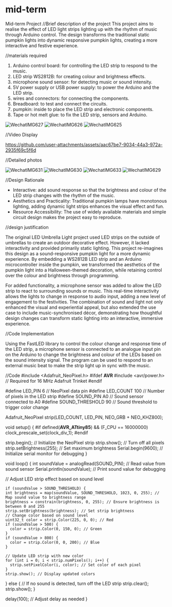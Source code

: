 # mid-term

Mid-term Project
//Brief description of the project
This project aims to realise the effect of LED light strips lighting up with the rhythm of music through Arduino control. The design transforms the traditional static pumpkin lights into dynamic responsive pumpkin lights, creating a more interactive and festive experience.

//materials required
 1. Arduino control board: for controlling the LED strip to respond to the music.
 2. LED strip WS2812B: for creating colour and brightness effects.
 3. microphone sound sensor: for detecting music or sound intensity.
 4. 5V power supply or USB power supply: to power the Arduino and the LED strip.
 5. wires and connectors: for connecting the components.
 6. Breadboard: to test and connect the circuits.
 7. pumpkin: inside to place the LED strip and electronic components.
 8. Tape or hot melt glue: to fix the LED strip, sensors and Arduino.

![WechatIMG627](https://github.com/user-attachments/assets/ad073ce2-47fc-4a77-808e-ac17044b296c)
![WechatIMG626](https://github.com/user-attachments/assets/36fb3eeb-3978-468a-a608-6ce886a414d0)
![WechatIMG625](https://github.com/user-attachments/assets/bdbf3714-6fdd-4ead-a31d-72833c22e58e)


//Video Display

https://github.com/user-attachments/assets/aac67be7-9034-44a3-972a-2935f69c5f6d


//Detailed photos

![WechatIMG631](https://github.com/user-attachments/assets/7c582a16-9b54-44dc-b37c-b3ba73bff21a)
![WechatIMG630](https://github.com/user-attachments/assets/eb70965c-d752-4608-b290-865474e3a40e)
![WechatIMG633](https://github.com/user-attachments/assets/a3c1bf8e-79e3-4c81-983f-0e91a68f0e30)
![WechatIMG629](https://github.com/user-attachments/assets/a5a4ab85-354f-4e3f-a3ce-42d40fd957f3)


//Design Rationale

 - Interactive: add sound response so that the brightness and colour of the LED strip changes with the rhythm of the music.
 - Aesthetics and Practicality: Traditional pumpkin lamps have monotonous lighting, adding dynamic light strips enhances the visual effect and fun.
 - Resource Accessibility: The use of widely available materials and simple circuit design makes the project easy to reproduce.



//design justification 

The original LED Umbrella Light project used LED strips on the outside of umbrellas to create an outdoor decorative effect. However, it lacked interactivity and provided primarily static lighting. This project re-imagines this design as a sound-responsive pumpkin light for a more dynamic experience. By embedding a WS2812B LED strip and an Arduino microcontroller inside the pumpkin, we transformed the aesthetics of the pumpkin light into a Halloween-themed decoration, while retaining control over the colour and brightness through programming.

For added functionality, a microphone sensor was added to allow the LED strip to react to surrounding sounds or music. This real-time interactivity allows the lights to change in response to audio input, adding a new level of engagement to the festivities. The combination of sound and light not only enhanced the visual and experiential appeal, but also extended the use case to include music-synchronised décor, demonstrating how thoughtful design changes can transform static lighting into an interactive, immersive experience.



//Code Implementation

Using the FastLED library to control the colour change and response time of the LED strip, a microphone sensor is connected to an analogue input pin on the Arduino to change the brightness and colour of the LEDs based on the sound intensity signal. The program can be used to respond to an external music beat to make the strip light up in sync with the music.

//Code
#include <Adafruit_NeoPixel.h>
#ifdef __AVR__
 #include <avr/power.h> // Required for 16 MHz Adafruit Trinket
#endif

#define LED_PIN    6         // NeoPixel data pin
#define LED_COUNT 100        // Number of pixels in the LED strip
#define SOUND_PIN  A0        // Sound sensor connected to A0
#define SOUND_THRESHOLD 90   // Sound threshold to trigger color change

Adafruit_NeoPixel strip(LED_COUNT, LED_PIN, NEO_GRB + NEO_KHZ800);

void setup() {
  #if defined(__AVR_ATtiny85__) && (F_CPU == 16000000)
    clock_prescale_set(clock_div_1);
  #endif
  
  strip.begin();                // Initialize the NeoPixel strip
  strip.show();                 // Turn off all pixels
  strip.setBrightness(255);     // Set maximum brightness
  Serial.begin(9600);           // Initialize serial monitor for debugging
}

void loop() {
  int soundValue = analogRead(SOUND_PIN); // Read value from sound sensor
  Serial.println(soundValue);             // Print sound value for debugging
  
  // Adjust LED strip effect based on sound level


    if (soundValue > SOUND_THRESHOLD) {
    int brightness = map(soundValue, SOUND_THRESHOLD, 1023, 0, 255); // Map sound value to brightness range
    brightness = constrain(brightness, 0, 255); // Ensure brightness is between 0 and 255
    strip.setBrightness(brightness); // Set strip brightness
    // Change color based on sound level
    uint32_t color = strip.Color(225, 0, 0); // Red
    if (soundValue > 500) {
      color = strip.Color(0, 150, 0); // Green
    }
    if (soundValue > 800) {
      color = strip.Color(0, 0, 200); // Blue
    }

    // Update LED strip with new color
    for (int i = 0; i < strip.numPixels(); i++) {
      strip.setPixelColor(i, color); // Set color of each pixel
    }
    strip.show(); // Display updated colors
  } else {
    // If no sound is detected, turn off the LED strip
    strip.clear();
    strip.show();
  }

  delay(100); // Adjust delay as needed
}
